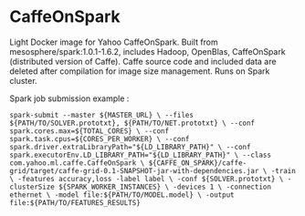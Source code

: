 # CaffeOnSpark

Light Docker image for Yahoo CaffeOnSpark.
Built from mesosphere/spark:1.0.1-1.6.2, includes Hadoop, OpenBlas, CaffeOnSpark (distributed version of Caffe).
Caffe source code and included data are deleted after compilation for image size management.
Runs on Spark cluster.

Spark job submission example :

`
spark-submit --master ${MASTER_URL} \
--files ${PATH/TO/SOLVER.prototxt}, ${PATH/TO/NET.prototxt} \
--conf spark.cores.max=${TOTAL_CORES} \
--conf spark.task.cpus=${CORES_PER_WORKER} \
--conf spark.driver.extraLibraryPath="${LD_LIBRARY_PATH}" \
--conf spark.executorEnv.LD_LIBRARY_PATH="${LD_LIBRARY_PATH}" \
--class com.yahoo.ml.caffe.CaffeOnSpark \
${CAFFE_ON_SPARK}/caffe-grid/target/caffe-grid-0.1-SNAPSHOT-jar-with-dependencies.jar \
-train \
-features accuracy,loss -label label \
-conf ${SOLVER.prototxt} \
-clusterSize ${SPARK_WORKER_INSTANCES} \
-devices 1 \
-connection ethernet \
-model file:${PATH/TO/MODEL.model} \
-output file:${PATH/TO/FEATURES_RESULTS}
`
